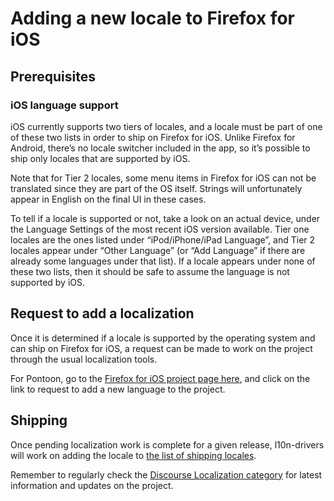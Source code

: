 # Adding a new locale to Firefox for iOS

## Prerequisites

### iOS language support

iOS currently supports two tiers of locales, and a locale must be part of one of these two lists in order to ship on Firefox for iOS. Unlike Firefox for Android, there’s no locale switcher included in the app, so it’s possible to ship only locales that are supported by iOS.

Note that for Tier 2 locales, some menu items in Firefox for iOS can not be translated since they are part of the OS itself. Strings will unfortunately appear in English on the final UI in these cases.

To tell if a locale is supported or not, take a look on an actual device, under the Language Settings of the most recent iOS version available. Tier one locales are the ones listed under “iPod/iPhone/iPad Language”, and Tier 2 locales appear under “Other Language” (or “Add Language” if there are already some languages under that list). If a locale appears under none of these two lists, then it should be safe to assume the language is not supported by iOS.

## Request to add a localization

Once it is determined if a locale is supported by the operating system and can ship on Firefox for iOS, a request can be made to work on the project through the usual localization tools.

For Pontoon, go to the [Firefox for iOS project page here](https://pontoon.mozilla.org/projects/firefox-for-ios/), and click on the link to request to add a new language to the project.

## Shipping

Once pending localization work is complete for a given release, l10n-drivers will work on adding the locale to [the list of shipping locales](https://github.com/mozilla-mobile/firefox-ios/blob/master/shipping_locales.txt).

Remember to regularly check the [Discourse Localization category](https://discourse.mozilla.org/c/l10n/) for latest information and updates on the project.

